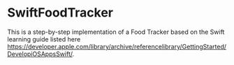 # SwiftFoodTracker
This is a step-by-step implementation of a Food Tracker based on the Swift learning guide listed here https://developer.apple.com/library/archive/referencelibrary/GettingStarted/DevelopiOSAppsSwift/.
